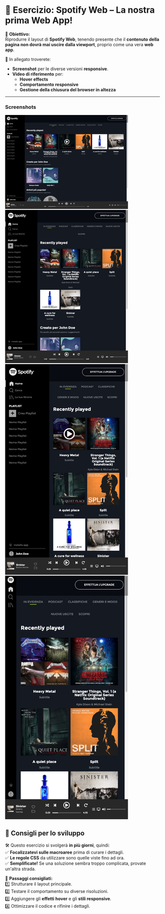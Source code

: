 # 🎵 Esercizio: **Spotify Web – La nostra prima Web App!**  

🔹 **Obiettivo:**  
Riprodurre il layout di **Spotify Web**, tenendo presente che il **contenuto della pagina non dovrà mai uscire dalla viewport**, proprio come una vera **web app**.  

📸 In allegato troverete:  
- **Screenshot** per le diverse versioni **responsive**.  
- **Video di riferimento** per:  
  - **Hover effects**  
  - **Comportamento responsive**  
  - **Gestione della chiusura del browser in altezza**  

---

### Screenshots

<img src="./screens/layouts/spotify-lg.png" alt="preview desktop" width="400"/>

<img src="./screens/layouts/spotify-md.png" alt="preview tablet" width="400"/>

<img src="./screens/layouts/spotify-s.png" alt="preview mobile" width="400"/>

<img src="./screens/layouts/spotify-xs.png" alt="preview mobile" width="400"/>

## 📌 **Consigli per lo sviluppo**  

🛠 Questo esercizio si svolgerà **in più giorni**, quindi:  
✅ **Focalizzatevi sulle macroaree** prima di curare i dettagli.  
✅ **Le regole CSS** da utilizzare sono quelle viste fino ad ora.  
✅ **Semplificate!** Se una soluzione sembra troppo complicata, provate un'altra strada.  

🎯 **Passaggi consigliati:**  
1️⃣ Strutturare il layout principale.  
2️⃣ Testare il comportamento su diverse risoluzioni.  
3️⃣ Aggiungere gli **effetti hover** e gli **stili responsive**.  
4️⃣ Ottimizzare il codice e rifinire i dettagli.  

